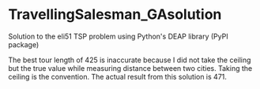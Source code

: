 # TravellingSalesman_GAsolution
Solution to the eli51 TSP problem using Python's DEAP library (PyPI package)

The best tour length of 425 is inaccurate because I did not take the ceiling but the true value while measuring distance between two cities. Taking the ceiling is the convention. The actual result from this solution is 471.
